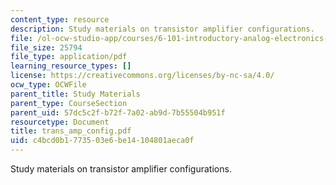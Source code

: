 ```yaml
---
content_type: resource
description: Study materials on transistor amplifier configurations.
file: /ol-ocw-studio-app/courses/6-101-introductory-analog-electronics-laboratory-spring-2007/c4bcd0b1773503e6be14104801aeca0f_trans_amp_config.pdf
file_size: 25794
file_type: application/pdf
learning_resource_types: []
license: https://creativecommons.org/licenses/by-nc-sa/4.0/
ocw_type: OCWFile
parent_title: Study Materials
parent_type: CourseSection
parent_uid: 57dc5c2f-b72f-7a02-ab9d-7b55504b951f
resourcetype: Document
title: trans_amp_config.pdf
uid: c4bcd0b1-7735-03e6-be14-104801aeca0f
---
```

Study materials on transistor amplifier configurations.